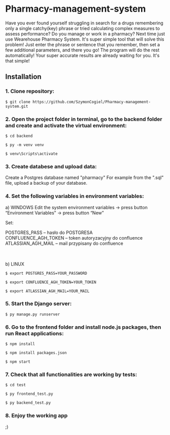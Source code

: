 # Pharmacy-management-system

Have you ever found yourself struggling in search for a drugs remembering only a single catchy(key) phrase 
or tried calculating complex measures to assess performance? Do you manage or work in a pharmacy?
Next time just use Wearehouse Pharmacy System. It's super simple tool that will solve this problem!
Just enter the phrase or sentence that you remember, then set a few additional parameters, and there you go!
The program will do the rest automatically! Your super accurate results are already waiting for you. It's that simple!


## Installation

### 1. Clone repository:

```
$ git clone https://github.com/SzymonCogiel/Pharmacy-management-system.git
```

### 2. Open the project folder in terminal, go to the backend folder and create and activate the virtual environment:

```
$ cd backend
```
```
$ py -m venv venv
```

```
$ venv\Scripts\activate
```

### 3. Create databese and upload data:


Create a Postgres database named "pharmacy"
For example from the ".sql" file, upload a backup of your database.

### 4. Set the following variables in environment variables:


a)	WINDOWS
Edit the system environment variables -> press button “Environment Variables” -> press button “New”


Set:


POSTGRES_PASS – hasło do POSTGRESA
<br />
CONFLUENCE_AGH_TOKEN – token autoryzacyjny do confluence
<br />
ATLASSIAN_AGH_MAIL – mail przypisany do confluence

<br />

<br />
b)	LINUX

```
$ export POSTGRES_PASS=YOUR_PASSWORD
```

```
$ export CONFLUENCE_AGH_TOKEN=YOUR_TOKEN
```

```
$ export ATLASSIAN_AGH_MAIL=YOUR_MAIL
```
### 5. Start the Django server:

```
$ py manage.py runserver
```

### 6. Go to the frontend folder and install node.js packages, then run React applications:

```
$ npm install
```

```
$ npm install packages.json
```

```
$ npm start
```

### 7. Check that all functionalities are working by tests:
```
$ cd test
```

```
$ py frontend_test.py
```

```
$ py backend_test.py
```

### 8. Enjoy the working app
;)
